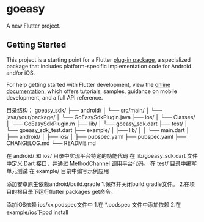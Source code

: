 # goeasy

A new Flutter project.

## Getting Started

This project is a starting point for a Flutter
[plug-in package](https://flutter.dev/developing-packages/),
a specialized package that includes platform-specific implementation code for
Android and/or iOS.

For help getting started with Flutter development, view the
[online documentation](https://flutter.dev/docs), which offers tutorials,
samples, guidance on mobile development, and a full API reference.

目录结构：
goeasy_sdk/
├── android/
│   └── src/main/
│       └── java/your/package/
│           └── GoEasySdkPlugin.java
├── ios/
│   └── Classes/
│       └── GoEasySdkPlugin.m
├── lib/
│   └── goeasy_sdk.dart
├── test/
│   └── goeasy_sdk_test.dart
├── example/
│   ├── lib/
│   │   └── main.dart
│   ├── android/
│   ├── ios/
│   ├── pubspec.yaml
├── pubspec.yaml
├── CHANGELOG.md
└── README.md

在 android/ 和 ios/ 目录中实现平台特定的功能代码
在 lib/goeasy_sdk.dart 文件中定义 Dart 接口，并通过 MethodChannel 调用平台代码。
在 test/ 目录中编写单元测试
在 example/ 目录中编写示例应用


添加安卓原生依赖android/build.gradle
1.保存并关闭build.gradle文件。
2.在项目的根目录下运行flutter packages get命令。

添加iOS依赖 ios/xx.podspec文件中
1.在 *.podspec 文件中添加依赖
2.在 example/ios下pod install